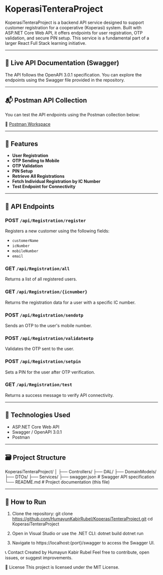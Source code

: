 # KoperasiTenteraProject

KoperasiTenteraProject is a backend API service designed to support customer registration for a cooperative (Koperasi) system. Built with ASP.NET Core Web API, it offers endpoints for user registration, OTP validation, and secure PIN setup. This service is a fundamental part of a larger React Full Stack learning initiative.

---

## 🔗 Live API Documentation (Swagger)
The API follows the OpenAPI 3.0.1 specification. You can explore the endpoints using the Swagger file provided in the repository.

---

## 📬 Postman API Collection
You can test the API endpoints using the Postman collection below:

🔗 [Postman Workspace](https://www.postman.com/workspace/Learning_React_Full_Stack~6ec35727-44c8-48bf-b46d-0eee40522284/collection/40262803-8a765c2a-fe35-4fa8-8598-e65f83a84301?action=share&creator=40262803)

---

## 🚀 Features

- **User Registration**
- **OTP Sending to Mobile**
- **OTP Validation**
- **PIN Setup**
- **Retrieve All Registrations**
- **Fetch Individual Registration by IC Number**
- **Test Endpoint for Connectivity**

---

## 📌 API Endpoints

### POST `/api/Registration/register`
Registers a new customer using the following fields:
- `customerName`
- `icNumber`
- `mobileNumber`
- `email`

### GET `/api/Registration/all`
Returns a list of all registered users.

### GET `/api/Registration/{icnumber}`
Returns the registration data for a user with a specific IC number.

### POST `/api/Registration/sendotp`
Sends an OTP to the user's mobile number.

### POST `/api/Registration/validateotp`
Validates the OTP sent to the user.

### POST `/api/Registration/setpin`
Sets a PIN for the user after OTP verification.

### GET `/api/Registration/test`
Returns a success message to verify API connectivity.

---

## 🧰 Technologies Used

- ASP.NET Core Web API
- Swagger / OpenAPI 3.0.1
- Postman

---

## 🗃️ Project Structure

KoperasiTenteraProject/
│
├── Controllers/
├── DAL/
├── DomainModels/
├── DTOs/
├── Services/
├── swagger.json # Swagger API specification
└── README.md # Project documentation (this file)


---

## 📎 How to Run

1. Clone the repository:
   git clone https://github.com/HumayunKabirRubel/KoperasiTenteraProject.git
   cd KoperasiTenteraProject

2. Open in Visual Studio or use the .NET CLI:
   dotnet build
   dotnet run

3. Navigate to https://localhost:{port}/swagger to access the Swagger UI.

📞 Contact
Created by Humayun Kabir Rubel
Feel free to contribute, open issues, or suggest improvements.

📄 License
This project is licensed under the MIT License.




